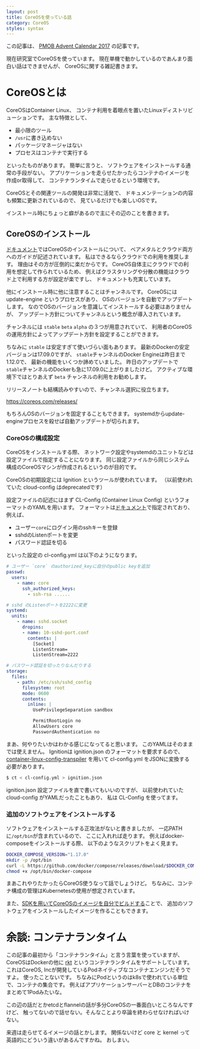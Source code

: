 ```yaml
---
layout: post
title: CoreOSを使っている話
category: CoreOS
styles: syntax
---
```

この記事は、 [PMOB Advent Calendar 2017][advcal] の記事です。

現在研究室でCoreOSを使っています。
現在単機で動かしているのであんまり面白い話はできませんが、
CoreOSに関する雑記書きます。

# CoreOSとは
CoreOSはContainer Linux、
コンテナ利用を着眼点を置いたLinuxディストリビューションです。
主な特徴として、

- 最小限のツール
- `/usr`に書き込めない
- パッケージマネージャはない
- プロセスはコンテナで実行する

といったものがあります。
簡単に言うと、
ソフトウェアをインストールする通常の手段がない。
アプリケーションを走らせたかったらコンテナのイメージを作成or取得して、
コンテナランタイムで走らせるという環境です。

CoreOSとその関連ツールの開発は非常に活発で、
ドキュメンテーションの内容も頻繁に更新されているので、
見ているだけでも楽しいOSです。

インストール時にちょっと癖があるので主にその辺のことを書きます。


## CoreOSのインストール
[ドキュメント][coreos-install]ではCoreOSのインストールについて、
ベアメタルとクラウド両方へのガイドが記述されています。
私はできるならクラウドでの利用を推奨します。
理由はその方が圧倒的に楽だからです。
CoreOS自体主にクラウドでの利用を想定して作られているため、
例えばクラスタリングや分散の機能はクラウド上で利用する方が設定が楽ですし、
ドキュメントも充実しています。

他にインストール時に他に注意することはチャンネルです。
CoreOSには update-engine というプロセスがあり、
OSのバージョンを自動でアップデートします。
なのでOSのバージョンを意識してインストールする必要はありませんが、
アップデート方針についてチャンネルという概念が導入されています。

チャンネルには `stable` `beta` `alpha` の３つが用意されていて、
利用者のCoreOSの運用方針によってアップデート方針を設定することができます。

ちなみに `stable` は安定すぎて使いづらい面もあります。
最新のDockerの安定バージョンは17.09.0ですが、
`stable`チャンネルのDocker Engineは昨日まで1.12.0で、
最新の機能をいくつか諦めていました。
昨日のアップデートで`stable`チャンネルのDockerも急に17.09.0に上がりましたけど。
アクティブな環境下ではとりあえず `beta` チャンネルの利用をお勧めします。

リリースノートも結構読みやすいので、チャンネル選択に役立ちます。

[https://coreos.com/releases/ ](https://coreos.com/releases/)

もちろんOSのバージョンを固定することもできます。
systemdからupdate-engineプロセスを殺せば自動アップデートが切られます。


### CoreOSの構成設定
CoreOSをインストールする際、
ネットワーク設定やsystemdのユニットなどは設定ファイルで指定することになります。
同じ設定ファイルから同じシステム構成のCoreOSマシンが作成されるというのが目的です。

CoreOSの初期設定には Ignition というツールが使われています。
（以前使われていた cloud-config はdeprecatedです）

設定ファイルの記述にはまず CL-Config (Container Linux Config)
というフォーマットのYAMLを用います。
フォーマットは[ドキュメント][config-format]で指定されており、例えば、

- ユーザー`core`にログイン用のsshキーを登録
- sshdのListenポートを変更
- パスワード認証を切る

といった設定の cl-config.yml は以下のようになります。

```yaml
# ユーザー `core` のauthorized_keyに自分のpublic keyを追加
passwd:
  users:
    - name: core
      ssh_authorized_keys:
        - ssh-rsa ......

# sshd のListenポートを2222に変更
systemd:
  units:
    - name: sshd.socket
      dropins:
      - name: 10-sshd-port.conf
        contents: |
          [Socket]
          ListenStream=
          ListenStream=2222

# パスワード認証を切ったりなんだりする
storage:
  files:
    - path: /etc/ssh/sshd_config
      filesystem: root
      mode: 0600
      contents:
        inline: |
          UsePrivilegeSeparation sandbox

          PermitRootLogin no
          AllowUsers core
          PasswordAuthentication no
```

まあ、何やりたいかはわかる感じになってると思います。
このYAMLはそのままでは使えません。
Ignitionは ignition.json のフォーマットを要求するので、
[container-linux-config-transpiler][cl-trans]
を用いて cl-config.yml をJSONに変換する必要があります。

```sh
$ ct < cl-config.yml > ignition.json
```

ignition.json 設定ファイルを直で書いてもいいのですが、
以前使われていた cloud-config がYAMLだったこともあり、
私は CL-Config を使ってます。


### 追加のソフトウェアをインストールする
ソフトウェアをインストールする正攻法がないと書きましたが、
一応PATHに`/opt/bin`が含まれているので、
ここに入れれば走ります。
例えばdocker-composeをインストールする際、
以下のようなスクリプトをよく見ます。

```sh
DOCKER_COMPOSE_VERSION="1.17.0"
mkdir -p /opt/bin
curl -L https://github.com/docker/compose/releases/download/$DOCKER_COMPOSE_VERSION/docker-compose-`uname -s`-`uname -m` > /opt/bin/docker-compose
chmod +x /opt/bin/docker-compose
```

まあこれやりたかったらCoreOS使うなって話でしょうけど。
ちなみに、コンテナ構成の管理はKubernetesの使用が想定されています。

また、[SDKを用いてCoreOSのイメージを自分でビルドする][coreos-sdk]ことで、
追加のソフトウェアをインストールしたイメージを作ることもできます。


# 余談: コンテナランタイム
この記事の最初から「コンテナランタイム」と言う言葉を使っていますが、
CoreOSはDockerの他に [rkt] というコンテナランタイムをサポートしています。
これはCoreOS, Incが開発しているPodネイティブなコンテナエンジンだそうですよ。
使ったことないです。
ちなみにPodというのはk8sで使われている単位で、コンテナの集合です。
例えばアプリケーションサーバーとDBのコンテナをまとめて1Podみたいな。

この辺の話だとかetcdとflannelの話が多分CoreOSの一番面白いところなんですけど、
触ってないので話せない。そんなことより卒論を終わらせなければいけない。

来週は走らせてるイメージの話とかします。
関係ないけど core と kernel って英語的にどういう違いがあるんですかね。
おしまい。


[advcal]: https://adventar.org/calendars/2493
[cl-trans]: https://github.com/coreos/container-linux-config-transpiler
[coreos-install]: https://coreos.com/os/docs/latest/#running-coreos
[config-format]: https://coreos.com/os/docs/latest/configuration.html
[coreos-sdk]: https://coreos.com/os/docs/latest/sdk-modifying-coreos.html
[rkt]: https://github.com/rkt/rkt/
